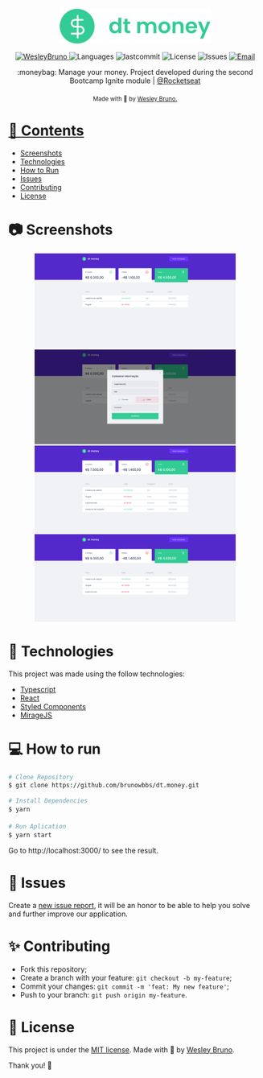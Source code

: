 <p>
  <center>
    <img src="./.github/logo.svg" alt="Move It" width="300"/>
   </center>
</p>

<p align="center">	
   <a href="https://www.linkedin.com/in/brunowbbs/">
      <img alt="WesleyBruno" src="https://img.shields.io/badge/-LeonneBrito-5965e0?style=flat&logo=Linkedin&logoColor=white" />
   </a>
  <img alt="Languages" src="https://img.shields.io/github/languages/count/brunowbbs/dt.money?color=%235963C5" />
  <img alt="lastcommit" src="https://img.shields.io/github/last-commit/brunowbbs/dt.money?color=%235761C3" />
  <img alt="License" src="https://img.shields.io/github/license/brunowbbs/dt.money?color=%235E69D7" />
  <img alt="Issues" src="https://img.shields.io/github/issues/brunowbbs/dt.money?color=%235965E0">
  <a href="mailto:engwesleybruno@gmail.com">
   <img alt="Email" src="https://img.shields.io/badge/-engwesleybruno%gmail.com-%23525DCB" />
  </a>
</p>

<p align="center">
  :moneybag: Manage your money. Project developed during the second Bootcamp Ignite module | <a href="https://github.com/Rocketseat">@Rocketseat</a>
</p>

<div align="center">
  <sub> Made with 💖 by
    <a href="https://github.com/brunowbbs">Wesley Bruno.
  </sub>
</div>

# 📌 Contents

- [Screenshots](#camera-screenshot)
- [Technologies](#rocket-technologies)
- [How to Run](#computer-how-to-run)
- [Issues](#bug-issues)
- [Contributing](#sparkles-issues)
- [License](#page_facing_up-license)

# :camera: Screenshots

<div align="center">
   <img src="./.github/screen1.png" width="400px">
   <img src="./.github/screen2.png" width="400px">
   <img src="./.github/screen3.png" width="400px">
   <img src="./.github/screen4.png" width="400px">
</div>

# :rocket: Technologies

This project was made using the follow technologies:

- [Typescript](https://www.typescriptlang.org/)
- [React](https://reactjs.org/)
- [Styled Components](https://styled-components.com/)
- [MirageJS](https://miragejs.com/)

# :computer: How to run

```bash
# Clone Repository
$ git clone https://github.com/brunowbbs/dt.money.git
```

```bash
# Install Dependencies
$ yarn

# Run Aplication
$ yarn start
```

Go to http://localhost:3000/ to see the result.

# :bug: Issues

Create a <a href="https://github.com/brunowbbs/dt.money/issues">new issue report</a>, it will be an honor to be able to help you solve and further improve our application.

# :sparkles: Contributing

- Fork this repository;
- Create a branch with your feature: `git checkout -b my-feature`;
- Commit your changes: `git commit -m 'feat: My new feature'`;
- Push to your branch: `git push origin my-feature`.

# :page_facing_up: License

This project is under the [MIT license](./LICENSE).
Made with 💖 by [Wesley Bruno](https://www.linkedin.com/in/brunowbbs/).

Thank you! 🌠
